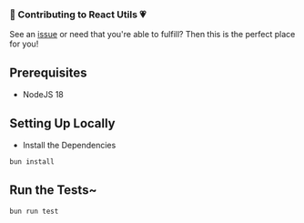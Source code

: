 ### 🤖 Contributing to React Utils 💗

See an [issue](/issues) or need that you're able to fulfill?
Then this is the perfect place for you!

## Prerequisites

- NodeJS 18

## Setting Up Locally

- Install the Dependencies

```bash
bun install
```

## Run the Tests~

```bash
bun run test
```

